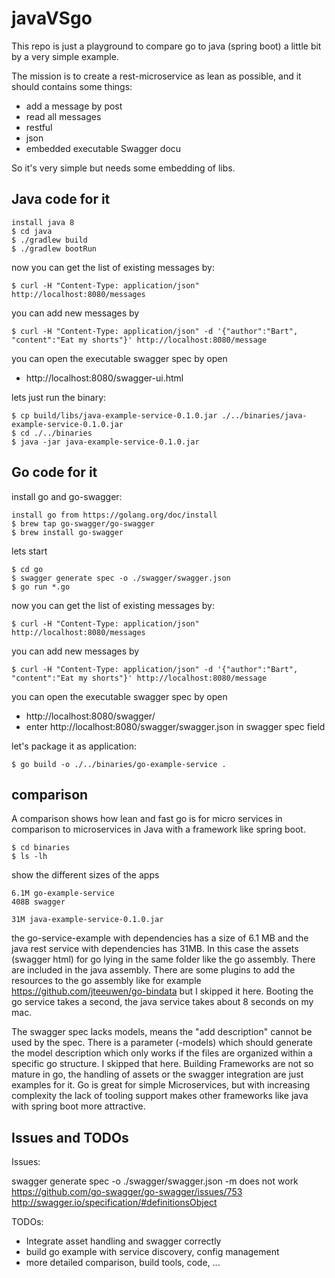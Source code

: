 # javaVSgo

This repo is just a playground to compare go to java (spring boot) a little bit
by a very simple example. 

The mission is to create a rest-microservice as lean as possible,
and it should contains some things:

* add a message by post
* read all messages
* restful
* json
* embedded executable Swagger docu

So it's very simple but needs some embedding of libs.

## Java code for it

    install java 8
    $ cd java
    $ ./gradlew build
    $ ./gradlew bootRun
    
now you can get the list of existing messages by:

    $ curl -H "Content-Type: application/json" http://localhost:8080/messages

you can add new messages by

    $ curl -H "Content-Type: application/json" -d '{"author":"Bart", "content":"Eat my shorts"}' http://localhost:8080/message

you can open the executable swagger spec by open

* http://localhost:8080/swagger-ui.html

lets just run the binary:

    $ cp build/libs/java-example-service-0.1.0.jar ./../binaries/java-example-service-0.1.0.jar
    $ cd ./../binaries
    $ java -jar java-example-service-0.1.0.jar

## Go code for it

install go and go-swagger:

    install go from https://golang.org/doc/install
    $ brew tap go-swagger/go-swagger
    $ brew install go-swagger

lets start

    $ cd go
    $ swagger generate spec -o ./swagger/swagger.json
    $ go run *.go

now you can get the list of existing messages by:

    $ curl -H "Content-Type: application/json" http://localhost:8080/messages

you can add new messages by

    $ curl -H "Content-Type: application/json" -d '{"author":"Bart", "content":"Eat my shorts"}' http://localhost:8080/message

you can open the executable swagger spec by open

* http://localhost:8080/swagger/
* enter http://localhost:8080/swagger/swagger.json in swagger spec field

let's package it as application:

    $ go build -o ./../binaries/go-example-service .

## comparison

A comparison shows how lean and fast go is for micro services 
in comparison to microservices in Java with a framework like spring boot.

    $ cd binaries
    $ ls -lh 
   
show the different sizes of the apps   
   
    6.1M go-example-service
    408B swagger
    
    31M java-example-service-0.1.0.jar
    
the go-service-example with dependencies has a size of 6.1 MB and the java rest service with dependencies  has 31MB.
In this case the assets (swagger html) for go lying in the same folder like the go assembly.
There are included in the java assembly. 
There are some plugins to add the resources to the go assembly like for example https://github.com/jteeuwen/go-bindata
but I skipped it here. Booting the go service takes a second, the java service takes about 8 seconds on my mac.

The swagger spec lacks models, means the "add description" cannot be used by the spec.
There is a parameter (-models) which should generate the model description which only works if
the files are organized within a specific go structure. I skipped that here.
Building Frameworks are not so mature in go, the handling of assets or the swagger integration
are just examples for it. Go is great for simple Microservices, but with increasing complexity
the lack of tooling support makes other frameworks like java with spring boot more attractive. 

## Issues and TODOs

Issues:

swagger generate spec -o ./swagger/swagger.json -m does not work
https://github.com/go-swagger/go-swagger/issues/753
http://swagger.io/specification/#definitionsObject

TODOs:

* Integrate asset handling and swagger correctly
* build go example with service discovery, config management
* more detailed comparison, build tools, code, ...
